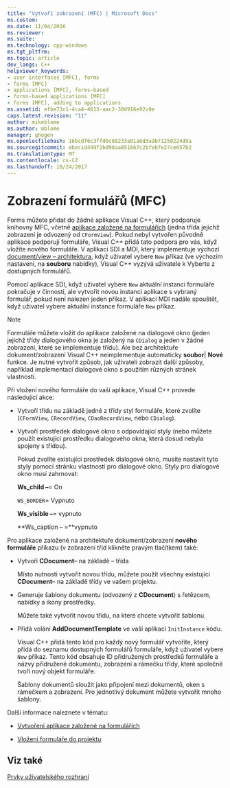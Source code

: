 ```yaml
---
title: "Vytvoří zobrazení (MFC) | Microsoft Docs"
ms.custom: 
ms.date: 11/04/2016
ms.reviewer: 
ms.suite: 
ms.technology: cpp-windows
ms.tgt_pltfrm: 
ms.topic: article
dev_langs: C++
helpviewer_keywords:
- user interfaces [MFC], forms
- forms [MFC]
- applications [MFC], forms-based
- forms-based applications [MFC]
- forms [MFC], adding to applications
ms.assetid: efbe73c1-4ca4-4613-aac2-30d916e92c0e
caps.latest.revision: "11"
author: mikeblome
ms.author: mblome
manager: ghogen
ms.openlocfilehash: 16bcdf6c3ffd0c88233a01a6d3a9b71250224d9a
ms.sourcegitcommit: ebec1d449f2bd98aa851667c2bfeb7e27ce657b2
ms.translationtype: MT
ms.contentlocale: cs-CZ
ms.lasthandoff: 10/24/2017
---
```

# <a name="form-views-mfc"></a>Zobrazení formulářů (MFC)
Forms můžete přidat do žádné aplikace Visual C++, který podporuje knihovny MFC, včetně [aplikace založené na formulářích](../mfc/reference/creating-a-forms-based-mfc-application.md) (jedna třída jejichž zobrazení je odvozený od `CFormView`). Pokud nebyl vytvořen původně aplikace podporují formuláře, Visual C++ přidá tato podpora pro vás, když vložíte nového formuláře. V aplikaci SDI a MDI, který implementuje výchozí [document/view – architektura](../mfc/document-view-architecture.md), když uživatel vybere `New` příkaz (ve výchozím nastavení, na **souboru** nabídky), Visual C++ vyzývá uživatele k Vyberte z dostupných formulářů.  
  
 Pomocí aplikace SDI, když uživatel vybere `New` aktuální instanci formuláře pokračuje v činnosti, ale vytvořit novou instanci aplikace s vybraný formulář, pokud není nalezen jeden příkaz. V aplikaci MDI nadále spouštět, když uživatel vybere aktuální instance formuláře `New` příkaz.  
  
> [!NOTE]
>  Formuláře můžete vložit do aplikace založené na dialogové okno (jeden jejichž třídy dialogového okna je založený na `CDialog` a jeden v žádné zobrazení, které se implementuje třídu). Ale bez architektuře dokument/zobrazení Visual C++ neimplementuje automaticky **soubor**&#124; **Nové** funkce. Je nutné vytvořit způsob, jak uživateli zobrazit další způsoby, například implementací dialogové okno s použitím různých stránek vlastností.  
  
 Při vložení nového formuláře do vaší aplikace, Visual C++ provede následující akce:  
  
-   Vytvoří třídu na základě jedné z třídy styl formuláře, které zvolíte (`CFormView`, `CRecordView`, `CDaoRecordView`, nebo `CDialog`).  
  
-   Vytvoří prostředek dialogové okno s odpovídající styly (nebo můžete použít existující prostředku dialogového okna, která dosud nebyla spojeny s třídou).  
  
     Pokud zvolíte existující prostředek dialogové okno, musíte nastavit tyto styly pomocí stránku vlastností pro dialogové okno. Styly pro dialogové okno musí zahrnovat:  
  
     **Ws_child –**= On  
  
     `WS_BORDER`= Vypnuto  
  
     **Ws_visible –**= vypnuto  
  
     **Ws_caption – =**vypnuto  
  
 Pro aplikace založené na architektuře dokument/zobrazení **nového formuláře** příkazu (v zobrazení tříd klikněte pravým tlačítkem) také:  
  
-   Vytvoří **CDocument**– na základě – třída  
  
     Místo nutnosti vytvořit novou třídu, můžete použít všechny existující **CDocument**– na základě třídy ve vašem projektu.  
  
-   Generuje šablony dokumentu (odvozený z **CDocument**) s řetězcem, nabídky a ikony prostředky.  
  
     Můžete také vytvořit novou třídu, na které chcete vytvořit šablonu.  
  
-   Přidá volání **AddDocumentTemplate** ve vaší aplikaci `InitInstance` kódu.  
  
     Visual C++ přidá tento kód pro každý nový formulář vytvoříte, který přidá do seznamu dostupných formulářů formuláře, když uživatel vybere `New` příkaz. Tento kód obsahuje ID přidružených prostředků formuláře a názvy přidružené dokumentu, zobrazení a rámečku třídy, které společně tvoří nový objekt formuláře.  
  
     Šablony dokumentů sloužit jako připojení mezi dokumentů, oken s rámečkem a zobrazení. Pro jednotlivý dokument můžete vytvořit mnoho šablony.  
  
 Další informace naleznete v tématu:  
  
-   [Vytvoření aplikace založené na formulářích](../mfc/reference/creating-a-forms-based-mfc-application.md)  
  
-   [Vložení formuláře do projektu](../mfc/inserting-a-form-into-a-project.md)  
  
## <a name="see-also"></a>Viz také  
 [Prvky uživatelského rozhraní](../mfc/user-interface-elements-mfc.md)
